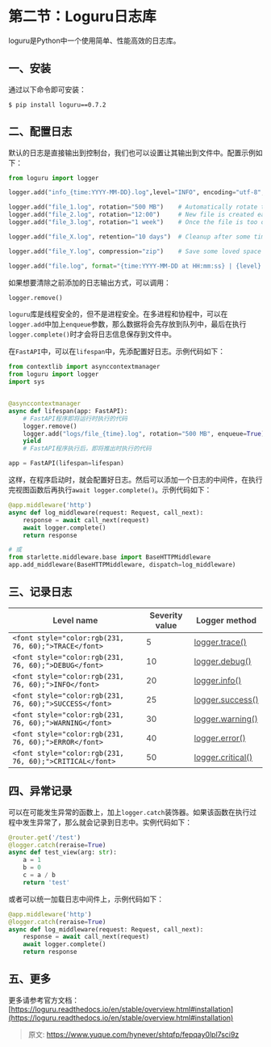 # 第二节：Loguru日志库

loguru是Python中一个使用简单、性能高效的日志库。

## 一、安装
通过以下命令即可安装：

```shell
$ pip install loguru==0.7.2
```

## 二、配置日志
默认的日志是直接输出到控制台，我们也可以设置让其输出到文件中。配置示例如下：

```python
from loguru import logger

logger.add("info_{time:YYYY-MM-DD}.log",level="INFO", encoding="utf-8", retention="10 day")

logger.add("file_1.log", rotation="500 MB")    # Automatically rotate too big file
logger.add("file_2.log", rotation="12:00")     # New file is created each day at noon
logger.add("file_3.log", rotation="1 week")    # Once the file is too old, it's rotated

logger.add("file_X.log", retention="10 days")  # Cleanup after some time

logger.add("file_Y.log", compression="zip")    # Save some loved space

logger.add("file.log", format="{time:YYYY-MM-DD at HH:mm:ss} | {level} | {message}")
```

如果想要清除之前添加的日志输出方式，可以调用：

```python
logger.remove()
```

`loguru`库是线程安全的，但不是进程安全。在多进程和协程中，可以在`logger.add`中加上`enqueue`参数，那么数据将会先存放到队列中，最后在执行`logger.complete()`时才会将日志信息保存到文件中。

在`FastAPI`中，可以在`lifespan`中，先添配置好日志。示例代码如下：

```python
from contextlib import asynccontextmanager
from loguru import logger
import sys


@asynccontextmanager
async def lifespan(app: FastAPI):
    # FastAPI程序即将运行时执行的代码
    logger.remove()
    logger.add("logs/file_{time}.log", rotation="500 MB", enqueue=True)
    yield
    # FastAPI程序执行后，即将推出时执行的代码

app = FastAPI(lifespan=lifespan)
```

这样，在程序启动时，就会配置好日志。然后可以添加一个日志的中间件，在执行完视图函数后再执行`await logger.complete()`。示例代码如下：

```python
@app.middleware('http')
async def log_middleware(request: Request, call_next):
    response = await call_next(request)
    await logger.complete()
    return response

# 或
from starlette.middleware.base import BaseHTTPMiddleware
app.add_middleware(BaseHTTPMiddleware, dispatch=log_middleware)
```

## 三、记录日志
| **<font style="color:rgb(64, 64, 64);">Level name</font>** | **<font style="color:rgb(64, 64, 64);">Severity value</font>** | **<font style="color:rgb(64, 64, 64);">Logger method</font>** |
| --- | --- | --- |
| `<font style="color:rgb(231, 76, 60);">TRACE</font>` | <font style="color:rgb(64, 64, 64);">5</font> | [<font style="color:rgb(64, 64, 64);">logger.trace()</font>](https://loguru.readthedocs.io/en/stable/api/logger.html#loguru._logger.Logger.trace) |
| `<font style="color:rgb(231, 76, 60);">DEBUG</font>` | <font style="color:rgb(64, 64, 64);">10</font> | [<font style="color:rgb(64, 64, 64);">logger.debug()</font>](https://loguru.readthedocs.io/en/stable/api/logger.html#loguru._logger.Logger.debug) |
| `<font style="color:rgb(231, 76, 60);">INFO</font>` | <font style="color:rgb(64, 64, 64);">20</font> | [<font style="color:rgb(64, 64, 64);">logger.info()</font>](https://loguru.readthedocs.io/en/stable/api/logger.html#loguru._logger.Logger.info) |
| `<font style="color:rgb(231, 76, 60);">SUCCESS</font>` | <font style="color:rgb(64, 64, 64);">25</font> | [<font style="color:rgb(64, 64, 64);">logger.success()</font>](https://loguru.readthedocs.io/en/stable/api/logger.html#loguru._logger.Logger.success) |
| `<font style="color:rgb(231, 76, 60);">WARNING</font>` | <font style="color:rgb(64, 64, 64);">30</font> | [<font style="color:rgb(64, 64, 64);">logger.warning()</font>](https://loguru.readthedocs.io/en/stable/api/logger.html#loguru._logger.Logger.warning) |
| `<font style="color:rgb(231, 76, 60);">ERROR</font>` | <font style="color:rgb(64, 64, 64);">40</font> | [<font style="color:rgb(64, 64, 64);">logger.error()</font>](https://loguru.readthedocs.io/en/stable/api/logger.html#loguru._logger.Logger.error) |
| `<font style="color:rgb(231, 76, 60);">CRITICAL</font>` | <font style="color:rgb(64, 64, 64);">50</font> | [<font style="color:rgb(64, 64, 64);">logger.critical()</font>](https://loguru.readthedocs.io/en/stable/api/logger.html#loguru._logger.Logger.critical) |


## 四、异常记录
可以在可能发生异常的函数上，加上`logger.catch`装饰器。如果该函数在执行过程中发生异常了，那么就会记录到日志中。实例代码如下：

```python
@router.get('/test')
@logger.catch(reraise=True)
async def test_view(arg: str):
    a = 1
    b = 0
    c = a / b
    return 'test'
```

或者可以统一加载日志中间件上，示例代码如下：

```python
@app.middleware('http')
@logger.catch(reraise=True)
async def log_middleware(request: Request, call_next):
    response = await call_next(request)
    await logger.complete()
    return response
```

## 五、更多
更多请参考官方文档：[https://loguru.readthedocs.io/en/stable/overview.html#installation](https://loguru.readthedocs.io/en/stable/overview.html#installation)



> 原文: <https://www.yuque.com/hynever/shtqfp/fepqay0lpl7sci9z>